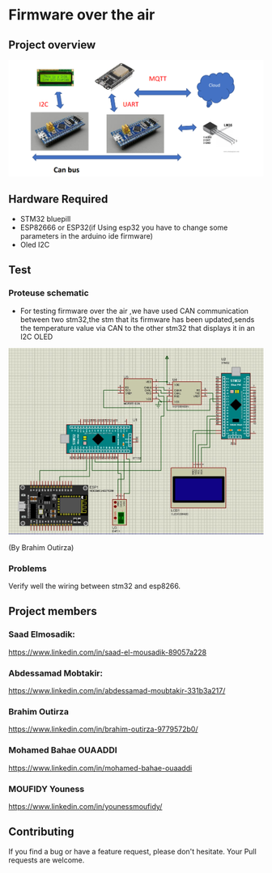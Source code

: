 # Firmware over the air

## Project overview
![alt text](https://github.com/YounessMoufidy/Firmware-over-the-air-/blob/main/Project%20general%20overview.png)



## Hardware Required
- STM32 bluepill
- ESP82666 or ESP32(if Using esp32 you have to change some parameters in the arduino ide firmware)
- Oled I2C
  

## Test
### Proteuse schematic
- For testing firmware over the air ,we have used CAN communication between two stm32,the stm that  its firmware has been updated,sends the temperature value via CAN to the other stm32 that displays it in an I2C OLED
  
 ![alt text](https://github.com/YounessMoufidy/Firmware-over-the-air-/blob/main/Proteuse%20schematic.jpeg)

(By  Brahim Outirza)
### Problems
Verify well the wiring between stm32 and esp8266.

## Project members

### Saad Elmosadik:
https://www.linkedin.com/in/saad-el-mousadik-89057a228
### Abdessamad Mobtakir:

https://www.linkedin.com/in/abdessamad-moubtakir-331b3a217/

### Brahim Outirza

https://www.linkedin.com/in/brahim-outirza-9779572b0/

### Mohamed Bahae OUAADDI
https://www.linkedin.com/in/mohamed-bahae-ouaaddi

### MOUFIDY Youness

https://www.linkedin.com/in/younessmoufidy/

## Contributing
If you find a bug or have a feature request, please don't hesitate. Your Pull requests are  welcome.
